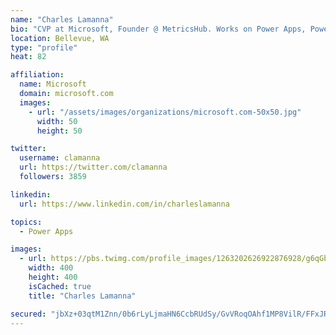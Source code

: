 ```yaml
---
name: "Charles Lamanna"
bio: "CVP at Microsoft, Founder @ MetricsHub. Works on Power Apps, Power Automate, Power Virtual Agent, Common Data Service and Dynamics 365."
location: Bellevue, WA
type: "profile"
heat: 82

affiliation:
  name: Microsoft
  domain: microsoft.com
  images:
    - url: "/assets/images/organizations/microsoft.com-50x50.jpg"
      width: 50
      height: 50

twitter:
  username: clamanna
  url: https://twitter.com/clamanna
  followers: 3859

linkedin:
  url: https://www.linkedin.com/in/charleslamanna

topics:
  - Power Apps

images:
  - url: https://pbs.twimg.com/profile_images/1263202626922876928/g6qGbHZ-_400x400.jpg
    width: 400
    height: 400
    isCached: true
    title: "Charles Lamanna"

secured: "jbXz+03qtM1Znn/0b6rLyLjmaHN6CcbRUdSy/GvVRoqOAhf1MP8VilR/FFxJR/pPTlLpbA7o1mYzVqPm5j0TRq8NQtpp+9Hr1J2R8ZoHqTvoHuMv9LdH+clNi6eKl3egSxH5kgEhV9CIjlAtEmRm0ItIFwJPY42M1puga32JUEXDpVbV8AzzODZUrSYnMnHwSM+7u6Q2cIrtA4249/NgyEK9FVLbP9nRmm2XJBYwxhtno5qsbLllofbI6sjtQQwCaLyfvtyR9rq/TGS6TotujslC9NwpyrxlOXE37zBg0+bEAbpal2pYPSzvmfR55BHX5i7DoGcBTMwYaOjCTNRNh4dPqva7M78KS5G9YyhTbNW65T/ma9+8e443YwDBE+dsT9k1kkTBkPglsFtsXTDc+H2Evw8wyGgl6aegiEqvQks=;DlHuHCL8sV2pV5J3z0OjWw=="
---
```


